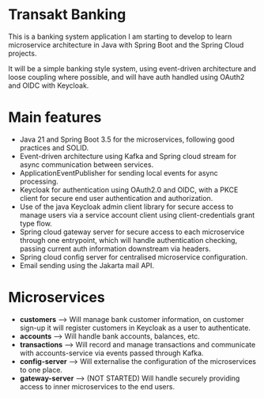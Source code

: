 # Transakt Banking

This is a banking system application I am starting to develop to learn microservice architecture in Java with Spring Boot and the Spring Cloud projects.

It will be a simple banking style system, using event-driven architecture and loose coupling where possible, and will have auth handled using OAuth2 and OIDC with Keycloak.

# Main features

- Java 21 and Spring Boot 3.5 for the microservices, following good practices and SOLID.
- Event-driven architecture using Kafka and Spring cloud stream for async communication between services. 
- ApplicationEventPublisher for sending local events for async processing.
- Keycloak for authentication using OAuth2.0 and OIDC, with a PKCE client for secure end user authentication and authorization.
- Use of the java Keycloak admin client library for secure access to manage users via a service account client using client-credentials grant type flow. 
- Spring cloud gateway server for secure access to each microservice through one entrypoint, which will handle authentication checking, passing current auth information downstream via headers.
- Spring cloud config server for centralised microservice configuration.
- Email sending using the Jakarta mail API. 

# Microservices

- **customers** --> Will manage bank customer information, on customer sign-up it will register customers in Keycloak as a user to authenticate.
- **accounts** --> Will handle bank accounts, balances, etc.
- **transactions** --> Will record and manage transactions and communicate with accounts-service via events passed through Kafka.
- **config-server** --> Will externalise the configuration of the microservices to one place.
- **gateway-server** --> (NOT STARTED) Will handle securely providing access to inner microservices to the end users.